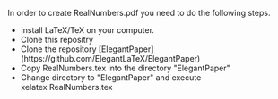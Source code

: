 In order to create RealNumbers.pdf you need to do the following steps.
<ul>
<li> Install LaTeX/TeX on your computer.</li>
<li> Clone this repositry</li>
<li> Clone the repository [ElegantPaper](https://github.com/ElegantLaTeX/ElegantPaper)</li>
<li> Copy RealNumbers.tex into the directory "ElegantPaper"</li>
 <li>Change directory to "ElegantPaper"  and execute <br/>
     xelatex RealNumbers.tex
 </li> 
</ul>
